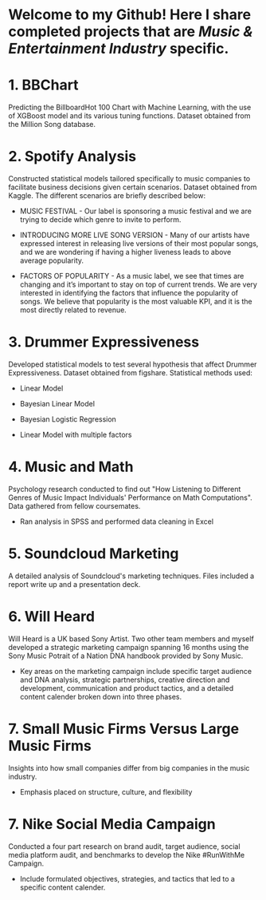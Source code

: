 # Welcome to my Github! Here I share completed projects that are <i><b>Music & Entertainment Industry</b></i> specific.
 
 
# 1. BBChart
Predicting the BillboardHot 100 Chart with Machine Learning, with the use of XGBoost model and its various tuning functions. Dataset obtained from the Million Song database. 


# 2. Spotify Analysis
Constructed statistical models tailored specifically to music companies to facilitate business decisions given certain scenarios. Dataset obtained from Kaggle. The different scenarios are briefly described below: 
 
- MUSIC FESTIVAL - Our label is sponsoring a music festival and we are trying to decide which genre to invite to perform. 

- INTRODUCING MORE LIVE SONG VERSION - Many of our artists have expressed interest in releasing live versions of their most popular songs, and we are wondering if having a higher liveness leads to above average popularity. 

- FACTORS OF POPULARITY - As a music label, we see that times are changing and it’s important to stay on top of current trends. We are very interested in identifying the factors that influence the popularity of songs. We believe that popularity is the most valuable KPI, and it is the most directly related to revenue.


# 3. Drummer Expressiveness 
Developed statistical models to test several hypothesis that affect Drummer Expressiveness. Dataset obtained from figshare. Statistical methods used:
- Linear Model 

- Bayesian Linear Model

- Bayesian Logistic Regression

- Linear Model with multiple factors


# 4. Music and Math
Psychology research conducted to find out "How Listening to Different Genres of Music Impact Individuals' Performance on Math Computations". Data gathered from fellow coursemates.
- Ran analysis in SPSS and performed data cleaning in Excel 


# 5. Soundcloud Marketing 
A detailed analysis of Soundcloud's marketing techniques. Files included a report write up and a presentation deck. 


# 6. Will Heard
Will Heard is a UK based Sony Artist. Two other team members and myself developed a strategic marketing campaign spanning 16 months using the Sony Music Potrait of a Nation DNA handbook provided by Sony Music.
- Key areas on the marketing campaign include specific target audience and DNA analysis, strategic partnerships, creative direction and development, communication and product tactics, and a detailed content calender broken down into three phases.


# 7. Small Music Firms Versus Large Music Firms 
Insights into how small companies differ from big companies in the music industry.
- Emphasis placed on structure, culture, and flexibility


# 7. Nike Social Media Campaign 
Conducted a four part research on brand audit, target audience, social media platform audit, and benchmarks to develop the Nike #RunWithMe Campaign.
- Include formulated objectives, strategies, and tactics that led to a specific content calender. 

